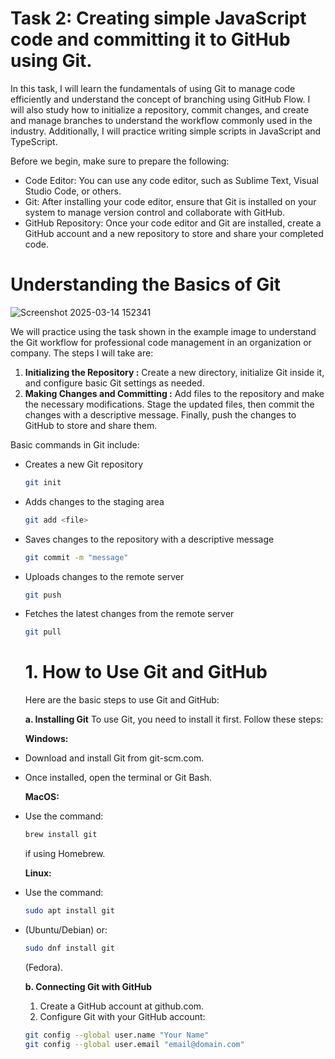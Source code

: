 # Task 2: Creating simple JavaScript code and committing it to GitHub using Git.

In this task, I will learn the fundamentals of using Git to manage code efficiently and understand the concept of branching using GitHub Flow. I will also study how to initialize a repository, commit changes, and create and manage branches to understand the workflow commonly used in the industry. Additionally, I will practice writing simple scripts in JavaScript and TypeScript.

Before we begin, make sure to prepare the following:

- Code Editor: You can use any code editor, such as Sublime Text, Visual Studio Code, or others.
- Git: After installing your code editor, ensure that Git is installed on your system to manage version control and collaborate with GitHub.
- GitHub Repository: Once your code editor and Git are installed, create a GitHub account and a new repository to store and share your completed code.

# Understanding the Basics of Git
![Screenshot 2025-03-14 152341](https://github.com/user-attachments/assets/05971b56-e54c-4a8c-adad-3a21084cd68c)

We will practice using the task shown in the example image to understand the Git workflow for professional code management in an organization or company. The steps I will take are:

1. **Initializing the Repository :**
  Create a new directory, initialize Git inside it, and configure basic Git settings as needed.
2. **Making Changes and Committing :**
   Add files to the repository and make the necessary modifications. Stage the updated files, then commit the changes with a descriptive message. Finally, push the changes to GitHub to store and share them.

Basic commands in Git include:
- Creates a new Git repository
  ```bash
  git init
  ```
- Adds changes to the staging area
  ```bash
  git add <file>
  ```
- Saves changes to the repository with a descriptive message
  ```bash
  git commit -m "message"
  ```
- Uploads changes to the remote server
  ```bash
  git push
  ```
- Fetches the latest changes from the remote server
  ```bash
  git pull
  ```

  # 1. How to Use Git and GitHub

  Here are the basic steps to use Git and GitHub:

  **a. Installing Git**
  To use Git, you need to install it first. Follow these steps:

  **Windows:**
- Download and install Git from git-scm.com.
- Once installed, open the terminal or Git Bash.

  **MacOS:**
- Use the command:
  ```bash
  brew install git
  ```
  if using Homebrew.

  **Linux:**
- Use the command:
  ```bash
  sudo apt install git
  ```
- (Ubuntu/Debian) or:
  ```bash
  sudo dnf install git
  ```
  (Fedora).

  **b. Connecting Git with GitHub**
  1. Create a GitHub account at github.com.
  2. Configure Git with your GitHub account:
  ```bash
  git config --global user.name "Your Name"
  git config --global user.email "email@domain.com"
  ```

  

   

